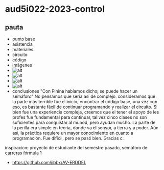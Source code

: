 # aud5i022-2023-control

## pauta

- punto base
- asistencia
- materiales
- circuito
- código
- imágenes
- ![alt](Primera-Foto.jpg "Poniendo Luces")
- ![alt](Segunda-Foto.jpg "Configurando Boton")
- ![alt](Tercera-Foto.jpg "Conectando Boton")
- ![alt](Cuarta-Foto.jpg "Conexion de Luces")
- conclusiones
"Con Pinina habíamos dicho; se puede hacer un semáforo" No pensamos que sería así de complejo. consideramos que la parte más terrible fue el inicio, encontrar el código base, una vez con eso, es bastante fácil de continuar programando y realizar el circuito. Si bien fue una experiencia compleja, creemos que el tener el apoyo de les profes fue fundamental para continuar, tal vez cinco clases no son suficientes para conquistar al munod, pero ayudan mucho. La parte de la perilla era simple en teoría, donde va el sensor, a tierra y a poder. Aún así, la práctica requiere un mayor conocimiento en cuanto a programación. Fue difícil, pero se pasó bien. Gracias c:

inspiracion: proyecto de estudiante del semestre pasado, semáforo de carreras fórmula 1

* https://github.com/jibbx/AV-ERDDEL


